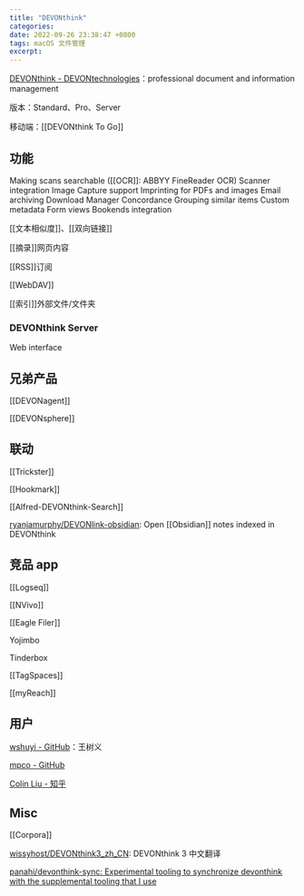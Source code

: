 ```yaml
---
title: "DEVONthink"
categories: 
date: 2022-09-26 23:38:47 +0800
tags: macOS 文件管理
excerpt: 
---
```


[DEVONthink - DEVONtechnologies](https://devontechnologies.com/apps/devonthink)：professional document and information management

版本：Standard、Pro、Server


移动端：[[DEVONthink To Go]]

## 功能
Making scans searchable ([[OCR]]: ABBYY FineReader OCR)
Scanner integration
Image Capture support
Imprinting for PDFs and images
Email archiving
Download Manager
Concordance
Grouping similar items
Custom metadata
Form views
Bookends integration

[[文本相似度]]、[[双向链接]]

[[摘录]]网页内容

[[RSS]]订阅

[[WebDAV]]

[[索引]]外部文件/文件夹

### DEVONthink Server

Web interface

## 兄弟产品

[[DEVONagent]]

[[DEVONsphere]]

## 联动

[[Trickster]]

[[Hookmark]]

[[Alfred-DEVONthink-Search]]

[ryanjamurphy/DEVONlink-obsidian](https://github.com/ryanjamurphy/DEVONlink-obsidian): Open [[Obsidian]] notes indexed in DEVONthink



## 竞品 app

[[Logseq]]

[[NVivo]]

[[Eagle Filer]]

Yojimbo

Tinderbox



[[TagSpaces]]

[[myReach]]


## 用户

[wshuyi - GitHub](https://github.com/wshuyi)：王树义

[mpco - GitHub](https://github.com/mpco)

[Colin Liu - 知乎](https://www.zhihu.com/people/colinliu-57)

## Misc

[[Corpora]]

[wissyhost/DEVONthink3_zh_CN](https://github.com/wissyhost/DEVONthink3_zh_CN): DEVONthink 3 中文翻译



[panahi/devonthink-sync: Experimental tooling to synchronize devonthink with the supplemental tooling that I use](https://github.com/panahi/devonthink-sync)



